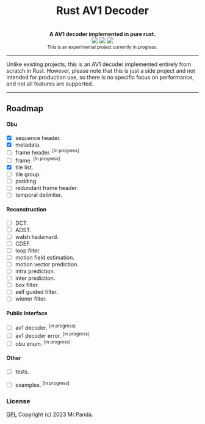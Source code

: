 <!--lint disable no-literal-urls-->
<div align="center">
  <h1>Rust AV1 Decoder</h1>
</div>
<br/>
<div align="center">
  <strong>A AV1 decoder implemented in pure rust.</strong>
</div>
<div align="center">
  <img src="https://img.shields.io/github/license/mycrl/toy-rav1d"/>
  <img src="https://img.shields.io/github/issues/mycrl/toy-rav1d"/>
  <img src="https://img.shields.io/github/stars/mycrl/toy-rav1d"/>
</div>
<div align="center">
  <sup>This is an experimental project currently in progress.</sup>
</div>

***

Unlike existing projects, this is an AV1 decoder implemented entirely from scratch in Rust. However, please note that this is just a side project and not intended for production use, so there is no specific focus on performance, and not all features are supported.

***


## Roadmap

#### Obu

* [x] sequence header.
* [x] metadata.
* [ ] frame header. <sup>[in progress]</sup>
* [ ] frame. <sup>[in progress]</sup>
* [x] tile list.
* [ ] tile group.
* [ ] padding.
* [ ] redundant frame header.
* [ ] temporal delimiter.

#### Reconstruction

* [ ] DCT.
* [ ] ADST.
* [ ] walsh hadamard.
* [ ] CDEF.
* [ ] loop filter.
* [ ] motion field estimation.
* [ ] motion vector prediction.
* [ ] intra prediction.
* [ ] inter prediction.
* [ ] box filter.
* [ ] self guided filter.
* [ ] wiener filter.

#### Public Interface

* [ ] av1 decoder. <sup>[in progress]</sup>
* [ ] av1 decoder error. <sup>[in progress]</sup>
* [ ] obu enum. <sup>[in progress]</sup>

#### Other

* [ ] tests.
* [ ] examples. <sup>[in progress]</sup>


### License
[GPL](./LICENSE) Copyright (c) 2023 Mr.Panda.
